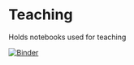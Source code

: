 # Teaching
Holds notebooks used for teaching


[![Binder](https://mybinder.org/badge.svg)](https://mybinder.org/v2/gh/andlessa/Teaching/master)

